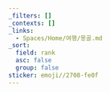 ```yaml
---
_filters: []
_contexts: []
_links:
  - Spaces/Home/여행/몽골.md
_sort:
  field: rank
  asc: false
  group: false
sticker: emoji//2708-fe0f
---
```

